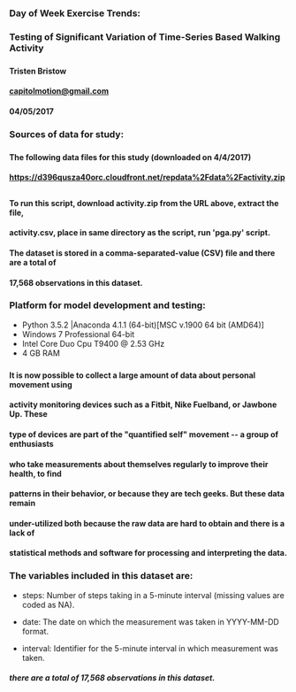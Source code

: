 ### Day of Week Exercise Trends:  
### Testing of Significant Variation of Time-Series Based Walking Activity 
###  
#### Tristen Bristow  
#### capitolmotion@gmail.com  
#### 04/05/2017  
###  
### Sources of data for study:  
###  
####  The following data files for this study (downloaded on 4/4/2017)  
#### https://d396qusza40orc.cloudfront.net/repdata%2Fdata%2Factivity.zip  
##  
#### To run this script, download activity.zip from the URL above, extract the file,  
#### activity.csv, place in same directory as the script, run 'pga.py' script.  
#### The dataset is stored in a comma-separated-value (CSV) file and there are a total of  
#### 17,568 observations in this dataset.  

###  
### Platform for model development and testing:  
- Python 3.5.2 |Anaconda 4.1.1 (64-bit)[MSC v.1900 64 bit (AMD64)]  
- Windows 7 Professional 64-bit  
- Intel Core Duo Cpu T9400  @ 2.53 GHz  
- 4 GB RAM  
###  
### 

#### It is now possible to collect a large amount of data about personal movement using  
#### activity monitoring devices such as a Fitbit, Nike Fuelband, or Jawbone Up. These  
#### type of devices are part of the "quantified self" movement -- a group of enthusiasts  
#### who take measurements about themselves regularly to improve their health, to find  
#### patterns in their behavior, or because they are tech geeks. But these data remain  
#### under-utilized both because the raw data are hard to obtain and there is a lack of  
#### statistical methods and software for processing and interpreting the data.  

### The variables included in this dataset are:  

  - steps: Number of steps taking in a 5-minute interval (missing values are coded as NA).  

  - date: The date on which the measurement was taken in YYYY-MM-DD format.  

  - interval: Identifier for the 5-minute interval in which measurement was taken.  

##### there are a total of 17,568 observations in this dataset.  
